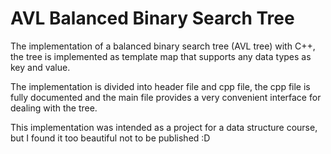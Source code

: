 # AVL Balanced Binary Search Tree
The implementation of a balanced binary search tree (AVL tree) with C++, the tree is implemented as template map that supports any data types as key and value.

The implementation is divided into header file and cpp file, the cpp file is fully documented
and the main file provides a very convenient interface for dealing with the tree.

This implementation was intended as a project for a data structure course, but I found it too beautiful not to be published :D
